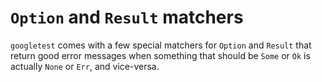 # `Option` and `Result` matchers

`googletest` comes with a few special matchers for `Option` and `Result` that return good error messages
when something that should be `Some` or `Ok` is actually `None` or `Err`, and vice-versa.
